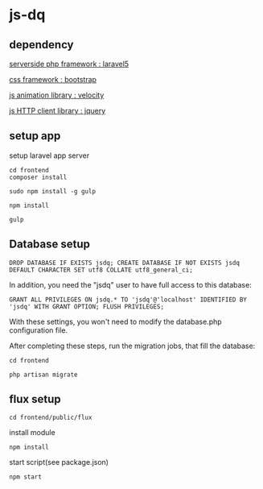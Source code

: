 # js-dq


## dependency

[serverside php framework : laravel5](http://laravel.com/)

[css framework : bootstrap](http://getbootstrap.com/)

[js animation library : velocity](https://github.com/julianshapiro/velocity)

[js HTTP client library : jquery](https://github.com/jquery/jquery)


## setup app

setup laravel app server


```
cd frontend
composer install
```

```
sudo npm install -g gulp
```

```
npm install
```

```
gulp
```



## Database setup

```
DROP DATABASE IF EXISTS jsdq; CREATE DATABASE IF NOT EXISTS jsdq DEFAULT CHARACTER SET utf8 COLLATE utf8_general_ci;
```

In addition, you need the "jsdq" user to have full access to this database:

```
GRANT ALL PRIVILEGES ON jsdq.* TO 'jsdq'@'localhost' IDENTIFIED BY 'jsdq' WITH GRANT OPTION; FLUSH PRIVILEGES;
```

With these settings, you won't need to modify the database.php configuration file.

After completing these steps, run the migration jobs, that fill the database:

```
cd frontend
```

```
php artisan migrate
```


## flux setup

```
cd frontend/public/flux
```

install module

```
npm install
```

start script(see package.json)

```
npm start
```








